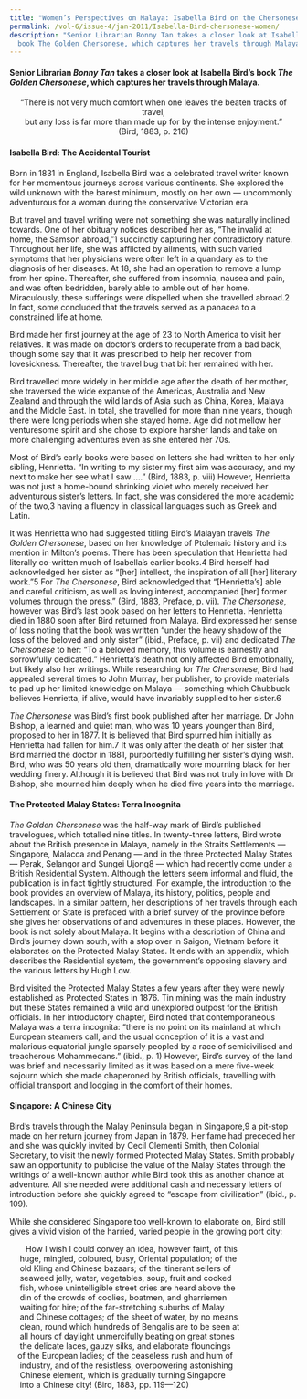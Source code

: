 ```yaml
---
title: "Women’s Perspectives on Malaya: Isabella Bird on the Chersonese"
permalink: /vol-6/issue-4/jan-2011/Isabella-Bird-chersonese-women/
description: "Senior Librarian Bonny Tan takes a closer look at Isabella Bird’s
  book The Golden Chersonese, which captures her travels through Malaya. "
---
```

#### Senior Librarian _Bonny Tan_ takes a closer look at Isabella Bird’s book _The Golden Chersonese_, which captures her travels through Malaya.

<center>“There is not very much comfort when one leaves the beaten tracks of travel,<br> but any loss is far more than made up for by the intense enjoyment.”<br> (Bird, 1883, p. 216)</center>

#### **Isabella Bird: The Accidental Tourist**

Born in 1831 in England, Isabella Bird was a celebrated travel writer known for her momentous journeys across various continents. She explored the wild unknown with the barest minimum, mostly on her own — uncommonly adventurous for a woman during the conservative Victorian era.

But travel and travel writing were not something she was naturally inclined towards. One of her obituary notices described her as, “The invalid at home, the Samson abroad,”1 succinctly capturing her contradictory nature. Throughout her life, she was afflicted by ailments, with such varied symptoms that her physicians were often left in a quandary as to the diagnosis of her diseases. At 18, she had an operation to remove a lump from her spine. Thereafter, she suffered from insomnia, nausea and pain, and was often bedridden, barely able to amble out of her home. Miraculously, these sufferings were dispelled when she travelled abroad.2 In fact, some concluded that the travels served as a panacea to a constrained life
at home.

Bird made her first journey at the age of 23 to North America to visit her relatives. It was made on doctor’s orders to recuperate from a bad back, though some say that it was prescribed to help her recover from lovesickness. Thereafter, the travel bug that bit her remained with her.

Bird travelled more widely in her middle age after the death of her mother, she traversed the wide expanse of the Americas, Australia and New Zealand and through the wild lands of Asia such as China, Korea, Malaya and the Middle East. In total, she travelled for more than nine years, though there were long periods when she stayed home. Age did not mellow her venturesome spirit and she chose to explore harsher lands and take on more challenging adventures even as she entered her 70s.

Most of Bird’s early books were based on letters she had written to her only sibling, Henrietta. “In writing to my sister my first aim was accuracy, and my next to make her see what I saw ….” (Bird, 1883, p. viii) However, Henrietta was not just a home-bound shrinking violet who merely received her adventurous sister’s letters. In fact, she was considered the more academic of the two,3 having a fluency in classical languages such as Greek and Latin.

It was Henrietta who had suggested titling Bird’s Malayan travels *The Golden Chersonese*, based on her knowledge of Ptolemaic history and its mention in Milton’s poems. There has been speculation that Henrietta had literally co-written much of Isabella’s earlier books.4 Bird herself had acknowledged her sister as “\[her\] intellect, the inspiration of all \[her\] literary work.”5 For *The Chersonese*, Bird acknowledged that “\[Henrietta’s\] able and careful criticism, as well as loving interest, accompanied \[her\] former volumes through the press.” (Bird, 1883, Preface, p. vii). *The Chersonese*, however was Bird’s last book based on her letters to Henrietta. Henrietta died in 1880 soon after Bird returned from Malaya. Bird expressed her sense of loss noting that the book was written “under the heavy shadow of the loss of the beloved and only sister” (ibid., Preface, p. vii) and dedicated *The Chersonese* to her: “To a beloved memory, this volume is earnestly and sorrowfully dedicated.” Henrietta’s death not only affected Bird emotionally, but likely also her writings. While researching for *The Chersonese*, Bird had appealed several times to John Murray, her publisher, to provide materials to pad up her limited knowledge on Malaya — something which Chubbuck believes Henrietta, if alive, would have invariably supplied to her sister.6

*The Chersonese* was Bird’s first book published after her marriage. Dr John Bishop, a learned and quiet man, who was 10 years younger than Bird, proposed to her in 1877. It is believed that Bird spurned him initially as Henrietta had fallen for him.7 It was only after the death of her sister that Bird married the doctor in 1881, purportedly fulfilling her sister’s dying wish. Bird, who was 50 years old then, dramatically wore mourning black for her wedding finery. Although it is believed that Bird was not truly in love with Dr Bishop, she mourned him deeply when he died five years into the marriage.

#### **The Protected Malay States: Terra Incognita**

*The Golden Chersonese* was the half-way mark of Bird’s published travelogues, which totalled nine titles. In twenty-three letters, Bird wrote about the British presence in Malaya, namely in the Straits Settlements — Singapore, Malacca and Penang — and in the three Protected Malay States — Perak, Selangor and Sungei Ujong8 — which had recently come under a British Residential System. Although the letters seem informal and fluid, the publication is in fact tightly structured. For example, the introduction to the book provides an overview of Malaya, its history, politics, people and landscapes. In a similar pattern, her descriptions of her travels through each Settlement or State is prefaced with a brief survey of the province before she gives her observations of and adventures in these places. However, the book is not solely about Malaya. It begins with a description of China and Bird’s journey down south, with a stop over in Saigon, Vietnam before it elaborates on the Protected Malay States. It ends with an appendix, which describes the Residential system, the government’s opposing slavery and the various letters by Hugh Low.

Bird visited the Protected Malay States a few years after they were newly established as Protected States in 1876. Tin mining was the main industry but these States remained a wild and unexplored outpost for the British officials. In her introductory chapter, Bird noted that contemporaneous Malaya was a terra incognita: “there is no point on its mainland at which European steamers call, and the usual conception of it is a vast and malarious equatorial jungle sparsely peopled by a race of semicivilised and treacherous Mohammedans.” (ibid., p. 1) However, Bird’s survey of the land was brief and necessarily limited as it was based on a mere five-week sojourn which she made chaperoned by British officials, travelling with official transport and lodging in the comfort of their homes.

#### **Singapore: A Chinese City**

Bird’s travels through the Malay Peninsula began in Singapore,9 a pit-stop made on her return journey from Japan in 1879. Her fame had preceded her and she was quickly invited by Cecil Clementi Smith, then Colonial Secretary, to visit the newly formed Protected Malay States. Smith probably saw an opportunity to publicise the value of the Malay States through the writings of a well-known author while Bird took this as another chance at adventure. All she needed were additional cash and necessary letters of introduction before she quickly agreed to “escape from civilization” (ibid., p. 109).

While she considered Singapore too well-known to elaborate on, Bird still gives a vivid vision of the harried, varied people in the growing port city:

&emsp;&emsp;How I wish I could convey an idea, however faint, of this<br>&emsp; huge, mingled, coloured, busy, Oriental population; of the<br>&emsp; old Kling and Chinese bazaars; of the itinerant sellers of<br>&emsp; seaweed jelly, water, vegetables, soup, fruit and cooked<br>&emsp; fish, whose unintelligible street cries are heard above the<br>&emsp; din of the crowds of coolies, boatmen, and gharriemen<br>&emsp; waiting for hire; of the far-stretching suburbs of Malay<br>&emsp; and Chinese cottages; of the sheet of water, by no means<br>&emsp; clean, round which hundreds of Bengalis are to be seen at<br>&emsp; all hours of daylight unmercifully beating on great stones<br>&emsp; the delicate laces, gauzy silks, and elaborate flouncings<br> &emsp;of the European ladies; of the ceaseless rush and hum of<br>&emsp; industry, and of the resistless, overpowering astonishing<br>&emsp; Chinese element, which is gradually turning Singapore<br>&emsp; into a Chinese city! (Bird, 1883, pp. 119—120)




